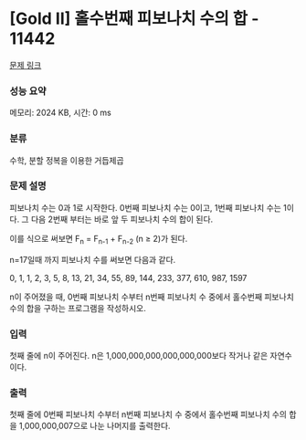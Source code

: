 # [Gold II] 홀수번째 피보나치 수의 합 - 11442 

[문제 링크](https://www.acmicpc.net/problem/11442) 

### 성능 요약

메모리: 2024 KB, 시간: 0 ms

### 분류

수학, 분할 정복을 이용한 거듭제곱

### 문제 설명

<p>피보나치 수는 0과 1로 시작한다. 0번째 피보나치 수는 0이고, 1번째 피보나치 수는 1이다. 그 다음 2번째 부터는 바로 앞 두 피보나치 수의 합이 된다.</p>

<p>이를 식으로 써보면 F<sub>n</sub> = F<sub>n-1</sub> + F<sub>n-2</sub> (n ≥ 2)가 된다.</p>

<p>n=17일때 까지 피보나치 수를 써보면 다음과 같다.</p>

<p>0, 1, 1, 2, 3, 5, 8, 13, 21, 34, 55, 89, 144, 233, 377, 610, 987, 1597</p>

<p>n이 주어졌을 때, 0번째 피보나치 수부터 n번째 피보나치 수 중에서 홀수번째 피보나치 수의 합을 구하는 프로그램을 작성하시오.</p>

### 입력 

 <p>첫째 줄에 n이 주어진다. n은 1,000,000,000,000,000,000보다 작거나 같은 자연수이다.</p>

### 출력 

 <p>첫째 줄에 0번째 피보나치 수부터 n번째 피보나치 수 중에서 홀수번째 피보나치 수의 합을 1,000,000,007으로 나눈 나머지를 출력한다.</p>

